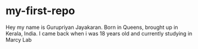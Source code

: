 # my-first-repo
Hey my name is Gurupriyan Jayakaran. Born in Queens, brought up in Kerala, India. I came back when i was 18 years old and currently studying in Marcy Lab
